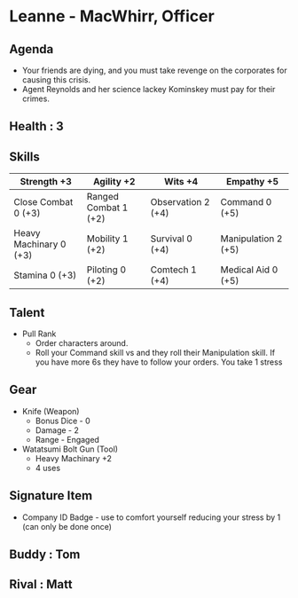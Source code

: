 # Leanne - MacWhirr, Officer

## Agenda
- Your friends are dying, and you must take revenge on the corporates for causing this crisis. 
- Agent Reynolds and her science lackey Kominskey must pay for their crimes.

## Health : 3

## Skills

| Strength +3 | Agility +2 | Wits +4 | Empathy +5 |
|-|-|-|-|
| Close Combat 0 (+3) | Ranged Combat 1 (+2) | Observation 2 (+4) | Command 0 (+5) |
| Heavy Machinary 0 (+3) | Mobility 1 (+2) | Survival 0 (+4) | Manipulation 2 (+5) |
| Stamina 0 (+3) | Piloting 0 (+2) | Comtech 1 (+4) | Medical Aid 0 (+5) |

## Talent
- Pull Rank
    - Order characters around. 
    - Roll your Command skill vs and they roll their Manipulation skill. If you have more 6s they have to follow your orders. You take 1 stress

## Gear
- Knife (Weapon)
    - Bonus Dice - 0
    - Damage - 2
    - Range - Engaged
- Watatsumi Bolt Gun (Tool) 
    - Heavy Machinary +2
    - 4 uses

## Signature Item
- Company ID Badge - use to comfort yourself reducing your stress by 1 (can only be done once)

## Buddy : Tom
## Rival : Matt
